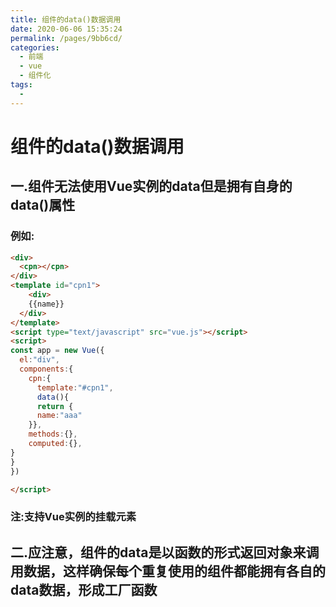```yaml
---
title: 组件的data()数据调用
date: 2020-06-06 15:35:24
permalink: /pages/9bb6cd/
categories:
  - 前端
  - vue
  - 组件化
tags:
  - 
---
```

# 组件的data()数据调用

## 一.组件无法使用Vue实例的data但是拥有自身的data()属性

### 例如:

```html
<div>
  <cpn></cpn>
</div>
<template id="cpn1">
	<div>
    {{name}}
  </div>
</template>
<script type="text/javascript" src="vue.js"></script>
<script>
const app = new Vue({
  el:"div",
  components:{
    cpn:{
      template:"#cpn1",
      data(){
      return {
      name:"aaa"
    }},
    methods:{},
    computed:{},
}
}
})

</script>
```

### 注:支持Vue实例的挂载元素

## 二.应注意，组件的data是以函数的形式返回对象来调用数据，这样确保每个重复使用的组件都能拥有各自的data数据，形成工厂函数